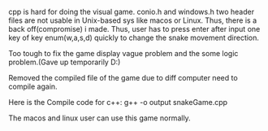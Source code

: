 cpp is hard for doing the visual game.
conio.h and windows.h two header files are not usable in Unix-based sys like macos or Linux. Thus, there is a back off(compromise) i made.
Thus, user has to press enter after input one key of key enum(w,a,s,d) quickly to change the snake movement direction.

Too tough to fix the game display vague problem and the some logic problem.(Gave up temporarily D:)  

Removed the compiled file of the game due to diff computer need to compile again.

Here is the Compile code for c++: g++ -o output snakeGame.cpp

The macos and linux user can use this game normally.
